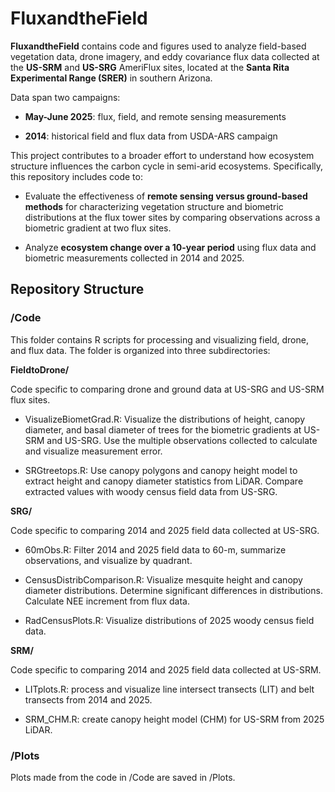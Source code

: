 # FluxandtheField

**FluxandtheField** contains code and figures used to analyze field-based vegetation data, drone imagery, and eddy covariance flux data collected at the **US-SRM** and **US-SRG** AmeriFlux sites, located at the **Santa Rita Experimental Range (SRER)** in southern Arizona.

Data span two campaigns:

-   **May-June 2025**: flux, field, and remote sensing measurements

-   **2014**: historical field and flux data from USDA-ARS campaign

This project contributes to a broader effort to understand how ecosystem structure influences the carbon cycle in semi-arid ecosystems. Specifically, this repository includes code to:

-   Evaluate the effectiveness of **remote sensing versus ground-based methods** for characterizing vegetation structure and biometric distributions at the flux tower sites by comparing observations across a biometric gradient at two flux sites.

-   Analyze **ecosystem change over a 10-year period** using flux data and biometric measurements collected in 2014 and 2025.

## Repository Structure

### /Code

This folder contains R scripts for processing and visualizing field, drone, and flux data. The folder is organized into three subdirectories:

**FieldtoDrone/**

Code specific to comparing drone and ground data at US-SRG and US-SRM flux sites.

-   VisualizeBiometGrad.R: Visualize the distributions of height, canopy diameter, and basal diameter of trees for the biometric gradients at US-SRM and US-SRG. Use the multiple observations collected to calculate and visualize measurement error.

-   SRGtreetops.R: Use canopy polygons and canopy height model to extract height and canopy diameter statistics from LiDAR. Compare extracted values with woody census field data from US-SRG.

**SRG/**

Code specific to comparing 2014 and 2025 field data collected at US-SRG.

-   60mObs.R: Filter 2014 and 2025 field data to 60-m, summarize observations, and visualize by quadrant.

-   CensusDistribComparison.R: Visualize mesquite height and canopy diameter distributions. Determine significant differences in distributions. Calculate NEE increment from flux data.

-   RadCensusPlots.R: Visualize distributions of 2025 woody census field data.

**SRM/**

Code specific to comparing 2014 and 2025 field data collected at US-SRM.

-   LITplots.R: process and visualize line intersect transects (LIT) and belt transects from 2014 and 2025.

-   SRM_CHM.R: create canopy height model (CHM) for US-SRM from 2025 LiDAR.

### /Plots

Plots made from the code in /Code are saved in /Plots.
